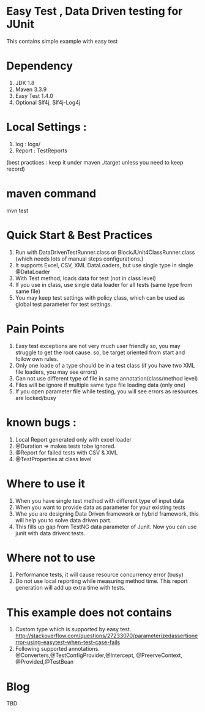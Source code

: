 # Easy Test , Data Driven testing for JUnit
This contains simple example with easy test

# Dependency 
1. JDK 1.8
2. Maven 3.3.9
3. Easy Test 1.4.0
4. Optional Slf4j, Slf4j-Log4j

# Local Settings :  
1. log : logs/
2. Report : TestReports

(best practices : keep it under maven ./target unless you need to keep record)

# maven command
mvn test

# Quick Start & Best Practices 
1. Run with DataDrivenTestRunner.class or BlockJUnit4ClassRunner.class (which needs lots of manual steps configurations.) 
2. It supports Excel, CSV, XML DataLoaders, but use single type in single @DataLoader 
2. With Test method, loads data for test (not in class level) 
3. If you use in class, use single data loader for all tests (same type from same file) 
4. You may keep test settings with policy class, which can be used as global test parameter for test settings. 

# Pain Points
1. Easy test exceptions are not very much user friendly so, you may struggle to get the root cause. so, be target oriented from start and follow own rules.
2. Only one loade of a type should be in a test class (if you have two XML file loaders, you may see errors)
3. Can not use different type of file in same annotation(class/method level)
4. Files will be ignore if multiple same type file loading data (only one)
5. If you open parameter file while testing, you will see errors as resources are locked/busy

# known bugs : 
1. Local Report generated only with excel loader 
2. @Duration => makes tests tobe ignored.
3. @Report for failed tests with CSV & XML
4. @TestProperties at class level

# Where to use it
1. When you have single test method with different type of input data
2. When you want to provide data as parameter for your existing tests
3. Whe you are designing Data Driven framework or hybrid framework, this will help you to solve data driven part. 
4. This fills up gap from TestNG data parameter of Junit. Now you can use junit with data drivent tests.    

# Where not to use
1. Performance tests, it will cause resource concurrency error (busy)
2. Do not use local reporting while measuring method time. This report generation will add up extra time with tests.   

# This example does not contains 
1. Custom type which is supported by easy test. 
http://stackoverflow.com/questions/27233070/parameterizedassertionerror-using-easytest-when-test-case-fails
2. Following supported annotations.
 @Converters,@TestConfigProvider,@Intercept, @PreerveContext, @Provided,@TestBean

# Blog 
TBD
